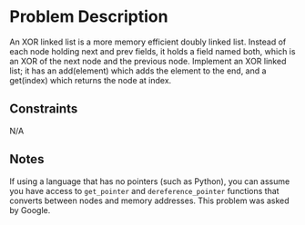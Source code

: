 # Problem Description

An XOR linked list is a more memory efficient doubly linked list. Instead of each node holding next and prev fields, it holds a field named both, which is an XOR of the next node and the previous node. Implement an XOR linked list; it has an add(element) which adds the element to the end, and a get(index) which returns the node at index.


## Constraints
N/A

## Notes
If using a language that has no pointers (such as Python), you can assume you have access to `get_pointer` and `dereference_pointer` functions that converts between nodes and memory addresses.
This problem was asked by Google.